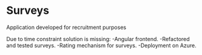 # Surveys
Application developed for recruitment purposes

Due to time constraint solution is missing: 
-Angular frontend.
-Refactored and tested surveys.
-Rating mechanism for surveys.
-Deployment on Azure.
